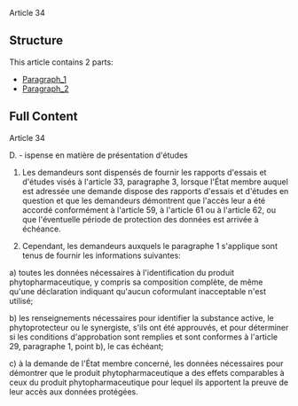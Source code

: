 Article 34

## Structure

This article contains 2 parts:

- [Paragraph_1](./Paragraph_1.md)
- [Paragraph_2](./Paragraph_2.md)

## Full Content

Article 34

D. - ispense en matière de présentation d'études

1. Les demandeurs sont dispensés de fournir les rapports d'essais et d'études visés à l'article 33, paragraphe 3, lorsque l'État membre auquel est adressée une demande dispose des rapports d'essais et d'études en question et que les demandeurs démontrent que l'accès leur a été accordé conformément à l'article 59, à l'article 61 ou à l'article 62, ou que l'éventuelle période de protection des données est arrivée à échéance.

2. Cependant, les demandeurs auxquels le paragraphe 1 s'applique sont tenus de fournir les informations suivantes:

a) toutes les données nécessaires à l'identification du produit phytopharmaceutique, y compris sa composition complète, de même qu'une déclaration indiquant qu'aucun coformulant inacceptable n'est utilisé;

b) les renseignements nécessaires pour identifier la substance active, le phytoprotecteur ou le synergiste, s'ils ont été approuvés, et pour déterminer si les conditions d'approbation sont remplies et sont conformes à l'article 29, paragraphe 1, point b), le cas échéant;

c) à la demande de l'État membre concerné, les données nécessaires pour démontrer que le produit phytopharmaceutique a des effets comparables à ceux du produit phytopharmaceutique pour lequel ils apportent la preuve de leur accès aux données protégées.
